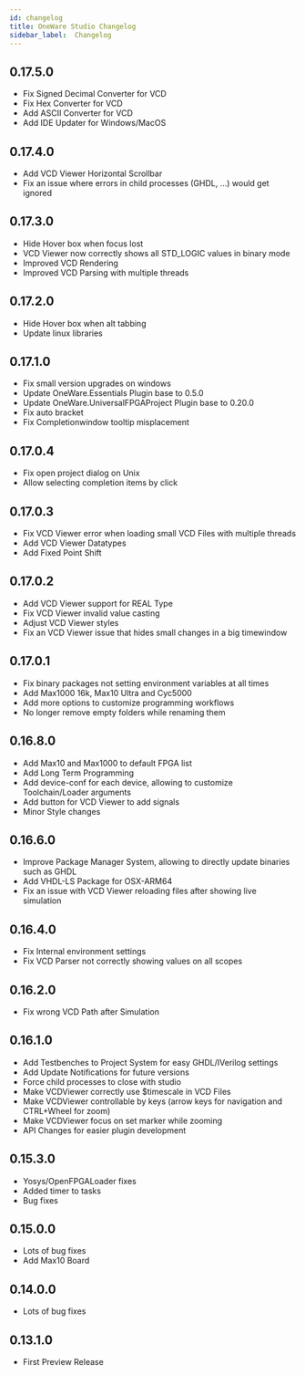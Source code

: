 ```yaml
---
id: changelog
title: OneWare Studio Changelog
sidebar_label:  Changelog
---
```


## 0.17.5.0

- Fix Signed Decimal Converter for VCD
- Fix Hex Converter for VCD
- Add ASCII Converter for VCD
- Add IDE Updater for Windows/MacOS

## 0.17.4.0

- Add VCD Viewer Horizontal Scrollbar
- Fix an issue where errors in child processes (GHDL, ...) would get ignored
  
## 0.17.3.0

- Hide Hover box when focus lost
- VCD Viewer now correctly shows all STD_LOGIC values in binary mode
- Improved VCD Rendering
- Improved VCD Parsing with multiple threads
  
## 0.17.2.0

- Hide Hover box when alt tabbing
- Update linux libraries

## 0.17.1.0

- Fix small version upgrades on windows
- Update OneWare.Essentials Plugin base to 0.5.0
- Update OneWare.UniversalFPGAProject Plugin base to 0.20.0
- Fix auto bracket
- Fix Completionwindow tooltip misplacement
  
## 0.17.0.4

- Fix open project dialog on Unix
- Allow selecting completion items by click
  
## 0.17.0.3

- Fix VCD Viewer error when loading small VCD Files with multiple threads
- Add VCD Viewer Datatypes
- Add Fixed Point Shift
  
## 0.17.0.2

- Add VCD Viewer support for REAL Type
- Fix VCD Viewer invalid value casting
- Adjust VCD Viewer styles
- Fix an VCD Viewer issue that hides small changes in a big timewindow
  
## 0.17.0.1

- Fix binary packages not setting environment variables at all times
- Add Max1000 16k, Max10 Ultra and Cyc5000
- Add more options to customize programming workflows
- No longer remove empty folders while renaming them

## 0.16.8.0

- Add Max10 and Max1000 to default FPGA list
- Add Long Term Programming
- Add device-conf for each device, allowing to customize Toolchain/Loader arguments
- Add button for VCD Viewer to add signals
- Minor Style changes

## 0.16.6.0

- Improve Package Manager System, allowing to directly update binaries such as GHDL
- Add VHDL-LS Package for OSX-ARM64
- Fix an issue with VCD Viewer reloading files after showing live simulation

## 0.16.4.0

- Fix Internal environment settings
- Fix VCD Parser not correctly showing values on all scopes

## 0.16.2.0

- Fix wrong VCD Path after Simulation
  
## 0.16.1.0

- Add Testbenches to Project System for easy GHDL/IVerilog settings
- Add Update Notifications for future versions
- Force child processes to close with studio
- Make VCDViewer correctly use $timescale in VCD Files
- Make VCDViewer controllable by keys (arrow keys for navigation and CTRL+Wheel for zoom)
- Make VCDViewer focus on set marker while zooming
- API Changes for easier plugin development

## 0.15.3.0

- Yosys/OpenFPGALoader fixes
- Added timer to tasks
- Bug fixes

## 0.15.0.0

- Lots of bug fixes
- Add Max10 Board
  
## 0.14.0.0

- Lots of bug fixes
  
## 0.13.1.0

- First Preview Release
